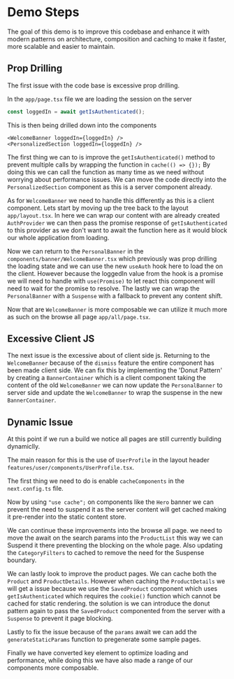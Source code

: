 # Demo Steps

The goal of this demo is to improve this codebase and enhance it with modern patterns on architecture, composition and caching to make it faster, more scalable and easier to maintain.

## Prop Drilling

The first issue with the code base is excessive prop drilling.

In the `app/page.tsx` file we are loading the session on the server

```ts
const loggedIn = await getIsAuthenticated();
```

This is then being drilled down into the components

```tsx
<WelcomeBanner loggedIn={loggedIn} />
<PersonalizedSection loggedIn={loggedIn} />
```

The first thing we can to is improve the `getIsAuthenticated()` method to prevent multiple calls
by wrapping the function in `cache(() => {});` By doing this we can call the function as many time as we need without worrying about performance issues.
We can move the code directly into the `PersonalizedSection` component as this is a server component already.

As for `WelcomeBanner` we need to handle this differently as this is a client component.
Lets start by moving up the tree back to the layout `app/layout.tsx`.
In here we can wrap our content with are already created `AuthProvider` we can then pass the promise response of `getIsAuthenticated` to this provider as we don't want to await the function here as it would block our whole application from loading.

Now we can return to the `PersonalBanner` in the `components/banner/WelcomeBanner.tsx` which previously was prop drilling the loading state and we can use the new `useAuth` hook here to load the on the client.
However because the loggedIn value from the hook is a promise we will need to handle with `use(Promise)` to let react this component will need to wait for the promise to resolve.
The lastly we can wrap the `PersonalBanner` with a `Suspense` with a fallback to prevent any content shift.

Now that are `WelcomeBanner` is more composable we can utilize it much more as such on the browse all page `app/all/page.tsx`.

## Excessive Client JS

The next issue is the excessive about of client side js.
Returning to the `WelcomeBanner` because of the `dismiss` feature the entire component has been made client side.
We can fix this by implementing the 'Donut Pattern' by creating a `BannerContainer` which is a client component taking the content of the old `WelcomeBanner` we can now update the `PersonalBanner` to server side and update the `WelcomeBanner` to wrap the suspense in the new `BannerContainer`.

## Dynamic Issue

At this point if we run a build we notice all pages are still currently building dynamiclly.

The main reason for this is the use of `UserProfile` in the layout header `features/user/components/UserProfile.tsx`.

The first thing we need to do is enable `cacheComponents` in the `next.config.ts` file.

Now by using `"use cache";` on components like the `Hero` banner we can prevent the need to suspend it as the server content will get cached making it pre-render into the static content store.

We can continue these improvements into the browse all page. we need to move the await on the search params into the `ProductList` this way we can Suspend it there preventing the blocking on the whole page.
Also updating the `CategoryFilters` to cached to remove the need for the Suspense boundary.

We can lastly look to improve the product pages. We can cache both the `Product` and `ProductDetails`.
However when caching the `ProductDetails` we will get a issue because we use the `SavedProduct` component which uses `getIsAuthenticated` which requires the `cookie()` function which cannot be cached for static rendering. the solution is we can introduce the donut pattern again to pass the `SavedProduct` componented from the server with a `Suspense` to prevent it page blocking.

Lastly to fix the issue because of the `params` await we can add the `generateStaticParams` function to pregenerate some sample pages.

Finally we have converted key element to optimize loading and performance, while doing this we have also made a range of our components more composable.
